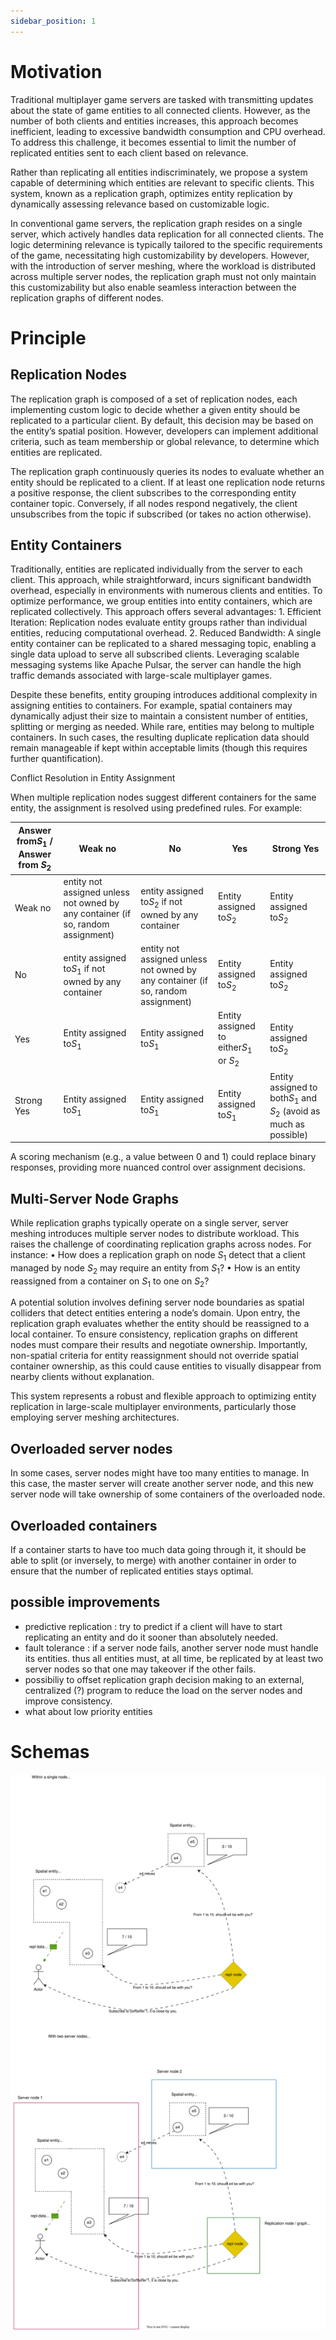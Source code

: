```yaml
---
sidebar_position: 1
---
```


# Motivation

Traditional multiplayer game servers are tasked with transmitting updates about the state of game entities to all connected clients. However, as the number of both clients and entities increases, this approach becomes inefficient, leading to excessive bandwidth consumption and CPU overhead. To address this challenge, it becomes essential to limit the number of replicated entities sent to each client based on relevance.

Rather than replicating all entities indiscriminately, we propose a system capable of determining which entities are relevant to specific clients. This system, known as a replication graph, optimizes entity replication by dynamically assessing relevance based on customizable logic.

In conventional game servers, the replication graph resides on a single server, which actively handles data replication for all connected clients. The logic determining relevance is typically tailored to the specific requirements of the game, necessitating high customizability by developers. However, with the introduction of server meshing, where the workload is distributed across multiple server nodes, the replication graph must not only maintain this customizability but also enable seamless interaction between the replication graphs of different nodes.

# Principle

## Replication Nodes

The replication graph is composed of a set of replication nodes, each implementing custom logic to decide whether a given entity should be replicated to a particular client. By default, this decision may be based on the entity’s spatial position. However, developers can implement additional criteria, such as team membership or global relevance, to determine which entities are replicated.

The replication graph continuously queries its nodes to evaluate whether an entity should be replicated to a client. If at least one replication node returns a positive response, the client subscribes to the corresponding entity container topic. Conversely, if all nodes respond negatively, the client unsubscribes from the topic if subscribed (or takes no action otherwise).

## Entity Containers

Traditionally, entities are replicated individually from the server to each client. This approach, while straightforward, incurs significant bandwidth overhead, especially in environments with numerous clients and entities. To optimize performance, we group entities into entity containers, which are replicated collectively. This approach offers several advantages:
	1.	Efficient Iteration: Replication nodes evaluate entity groups rather than individual entities, reducing computational overhead.
	2.	Reduced Bandwidth: A single entity container can be replicated to a shared messaging topic, enabling a single data upload to serve all subscribed clients. Leveraging scalable messaging systems like Apache Pulsar, the server can handle the high traffic demands associated with large-scale multiplayer games.

Despite these benefits, entity grouping introduces additional complexity in assigning entities to containers. For example, spatial containers may dynamically adjust their size to maintain a consistent number of entities, splitting or merging as needed. While rare, entities may belong to multiple containers. In such cases, the resulting duplicate replication data should remain manageable if kept within acceptable limits (though this requires further quantification).

Conflict Resolution in Entity Assignment

When multiple replication nodes suggest different containers for the same entity, the assignment is resolved using predefined rules. For example:

| Answer from$S_1$ / Answer from $S_2$ | Weak no                                                                          | No                                                                               | Yes                                         | Strong Yes                                                             |
| ---------------------------------------- | -------------------------------------------------------------------------------- | -------------------------------------------------------------------------------- | ------------------------------------------- | ---------------------------------------------------------------------- |
| Weak no                                  | entity not assigned unless not owned by any container (if so, random assignment) | entity assigned to$S_2$ if not owned by any container                          | Entity assigned to$S_2$                   | Entity assigned to$S_2$                                              |
| No                                       | entity assigned to$S_1$ if not owned by any container                          | entity not assigned unless not owned by any container (if so, random assignment) | Entity assigned to$S_2$                   | Entity assigned to$S_2$                                              |
| Yes                                      | Entity assigned to$S_1$                                                        | Entity assigned to$S_1$                                                        | Entity assigned to either$S_1$ or $S_2$ | Entity assigned  to$S_2$                                             |
| Strong Yes                               | Entity assigned to$S_1$                                                        | Entity assigned to$S_1$                                                        | Entity assigned to$S_1$                   | Entity assigned to both$S_1$ and $S_2$ (avoid as much as possible) |

A scoring mechanism (e.g., a value between 0 and 1) could replace binary responses, providing more nuanced control over assignment decisions.

## Multi-Server Node Graphs

While replication graphs typically operate on a single server, server meshing introduces multiple server nodes to distribute workload. This raises the challenge of coordinating replication graphs across nodes. For instance:
	•	How does a replication graph on node $S_1$ detect that a client managed by node $S_2$ may require an entity from $S_1$?
	•	How is an entity reassigned from a container on $S_1$ to one on $S_2$?

A potential solution involves defining server node boundaries as spatial colliders that detect entities entering a node’s domain. Upon entry, the replication graph evaluates whether the entity should be reassigned to a local container. To ensure consistency, replication graphs on different nodes must compare their results and negotiate ownership. Importantly, non-spatial criteria for entity reassignment should not override spatial container ownership, as this could cause entities to visually disappear from nearby clients without explanation.

This system represents a robust and flexible approach to optimizing entity replication in large-scale multiplayer environments, particularly those employing server meshing architectures.

## Overloaded server nodes

In some cases, server nodes might have too many entities to manage. In this case, the master server will create another server node, and this new server node will take ownership of some containers of the overloaded node.

## Overloaded containers

If a container starts to have too much data going through it, it should be able to split (or inversely, to merge) with another container in order to ensure that the number of replicated entities stays optimal.

## possible improvements

- predictive replication : try to predict if a client will have to start replicating an entity and do it sooner than absolutely needed.
- fault tolerance : if a server node fails, another server node must handle its entities. thus all entities must, at all time, be replicated by at least two server nodes so that one may takeover if the other fails.
- possibiliy to offset replication graph decision making to an external, centralized (?) program to reduce the load on the server nodes and improve consistency.
- what about low priority entities

# Schemas

![Replication Graph](./04-Dev-documentation/03-System/replication-graph.drawio.svg)
